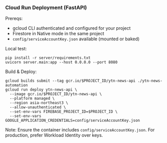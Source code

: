 ### Cloud Run Deployment (FastAPI)

Prereqs:
- gcloud CLI authenticated and configured for your project
- Firestore in Native mode in the same project
- `config/serviceAccountKey.json` available (mounted or baked)

Local test:
```
pip install -r server/requirements.txt
uvicorn server.main:app --host 0.0.0.0 --port 8080
```

Build & Deploy:
```
gcloud builds submit --tag gcr.io/$PROJECT_ID/ytn-news-api ./ytn-news-automation
gcloud run deploy ytn-news-api \
  --image gcr.io/$PROJECT_ID/ytn-news-api \
  --platform managed \
  --region asia-northeast3 \
  --allow-unauthenticated \
  --set-env-vars FIREBASE_PROJECT_ID=$PROJECT_ID \
  --set-env-vars GOOGLE_APPLICATION_CREDENTIALS=config/serviceAccountKey.json
```

Note: Ensure the container includes `config/serviceAccountKey.json`. For production, prefer Workload Identity over keys.






